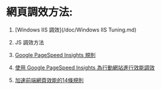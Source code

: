 # 網頁調效方法:
1. [Windows IIS 調效](/doc/Windows IIS Tuning.md)

2. JS 調效方法

3. [Google PageSpeed Insights 規則](https://developers.google.com/speed/docs/insights/rules) 

4. [使用 Google PageSpeed Insights 為行動網站進行效能調效](http://sweeteason.pixnet.net/blog/post/42181571-%E6%A0%B9%E6%93%9A-google-pagespeed-insights-%E7%82%BA%E8%A1%8C%E5%8B%95%E7%B6%B2%E7%AB%99%E9%80%B2%E8%A1%8C%E6%95%88%E8%83%BD) 

5. [加速前端網頁效能的14條規則](http://blog.miniasp.com/post/2007/11/24/14-rules-for-faster-front-end-performance-notes.aspx)

